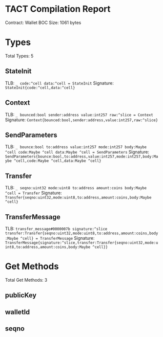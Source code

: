 # TACT Compilation Report
Contract: Wallet
BOC Size: 1061 bytes

# Types
Total Types: 5

## StateInit
TLB: `_ code:^cell data:^cell = StateInit`
Signature: `StateInit{code:^cell,data:^cell}`

## Context
TLB: `_ bounced:bool sender:address value:int257 raw:^slice = Context`
Signature: `Context{bounced:bool,sender:address,value:int257,raw:^slice}`

## SendParameters
TLB: `_ bounce:bool to:address value:int257 mode:int257 body:Maybe ^cell code:Maybe ^cell data:Maybe ^cell = SendParameters`
Signature: `SendParameters{bounce:bool,to:address,value:int257,mode:int257,body:Maybe ^cell,code:Maybe ^cell,data:Maybe ^cell}`

## Transfer
TLB: `_ seqno:uint32 mode:uint8 to:address amount:coins body:Maybe ^cell = Transfer`
Signature: `Transfer{seqno:uint32,mode:uint8,to:address,amount:coins,body:Maybe ^cell}`

## TransferMessage
TLB: `transfer_message#0000007b signature:^slice transfer:Transfer{seqno:uint32,mode:uint8,to:address,amount:coins,body:Maybe ^cell} = TransferMessage`
Signature: `TransferMessage{signature:^slice,transfer:Transfer{seqno:uint32,mode:uint8,to:address,amount:coins,body:Maybe ^cell}}`

# Get Methods
Total Get Methods: 3

## publicKey

## walletId

## seqno
